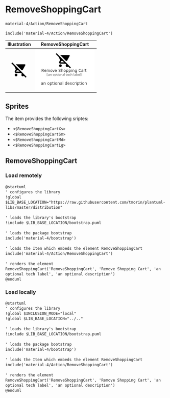 # RemoveShoppingCart


```text
material-4/Action/RemoveShoppingCart
```

```text
include('material-4/Action/RemoveShoppingCart')
```



| Illustration | RemoveShoppingCart |
| :---: | :---: |
| ![illustration for Illustration](../../material-4/Action/RemoveShoppingCart.png) | ![illustration for RemoveShoppingCart](../../material-4/Action/RemoveShoppingCart.Local.png) |



## Sprites
The item provides the following sriptes:

- `<$RemoveShoppingCartXs>`
- `<$RemoveShoppingCartSm>`
- `<$RemoveShoppingCartMd>`
- `<$RemoveShoppingCartLg>`





## RemoveShoppingCart

### Load remotely
```plantuml
@startuml
' configures the library
!global $LIB_BASE_LOCATION="https://raw.githubusercontent.com/tmorin/plantuml-libs/master/distribution"

' loads the library's bootstrap
!include $LIB_BASE_LOCATION/bootstrap.puml

' loads the package bootstrap
include('material-4/bootstrap')

' loads the Item which embeds the element RemoveShoppingCart
include('material-4/Action/RemoveShoppingCart')

' renders the element
RemoveShoppingCart('RemoveShoppingCart', 'Remove Shopping Cart', 'an optional tech label', 'an optional description')
@enduml
```

### Load locally
```plantuml
@startuml
' configures the library
!global $INCLUSION_MODE="local"
!global $LIB_BASE_LOCATION="../.."

' loads the library's bootstrap
!include $LIB_BASE_LOCATION/bootstrap.puml

' loads the package bootstrap
include('material-4/bootstrap')

' loads the Item which embeds the element RemoveShoppingCart
include('material-4/Action/RemoveShoppingCart')

' renders the element
RemoveShoppingCart('RemoveShoppingCart', 'Remove Shopping Cart', 'an optional tech label', 'an optional description')
@enduml
```

